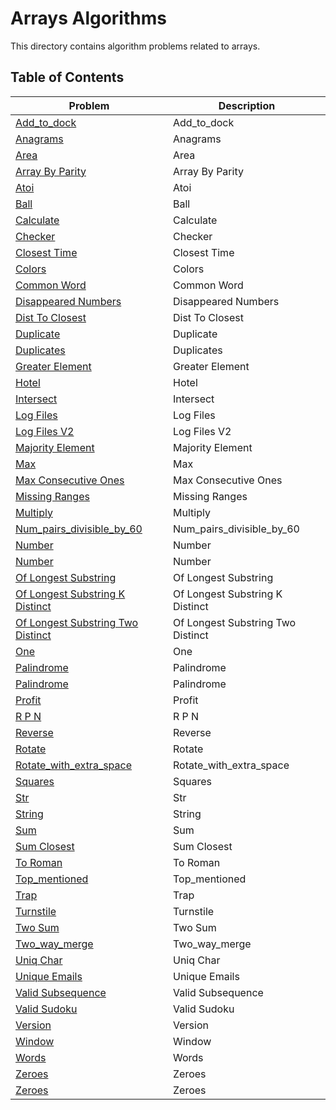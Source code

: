 # Arrays Algorithms

This directory contains algorithm problems related to arrays.

## Table of Contents

| Problem | Description |
|---------|-------------|
| [Add_to_dock](./add_to_dock.py) | Add_to_dock |
| [Anagrams](./group_anagrams.py) | Anagrams |
| [Area](./max_area.py) | Area |
| [Array By Parity](./sort_array_by_parity.py) | Array By Parity |
| [Atoi](./my_atoi.py) | Atoi |
| [Ball](./find_ball.py) | Ball |
| [Calculate](./calculate.py) | Calculate |
| [Checker](./height_checker.py) | Checker |
| [Closest Time](./next_closest_time.py) | Closest Time |
| [Colors](./sort_colors.py) | Colors |
| [Common Word](./most_common_word.py) | Common Word |
| [Disappeared Numbers](./find_disappeared_numbers.py) | Disappeared Numbers |
| [Dist To Closest](./max_dist_to_closest.py) | Dist To Closest |
| [Duplicate](./contains_duplicate.py) | Duplicate |
| [Duplicates](./remove_duplicates.py) | Duplicates |
| [Greater Element](./next_greater_element.py) | Greater Element |
| [Hotel](./hotel.py) | Hotel |
| [Intersect](./intersect.py) | Intersect |
| [Log Files](./reorder_log_files.py) | Log Files |
| [Log Files V2](./reorder_log_files_v2.py) | Log Files V2 |
| [Majority Element](./is_majority_element.py) | Majority Element |
| [Max](./third_max.py) | Max |
| [Max Consecutive Ones](./find_max_consecutive_ones.py) | Max Consecutive Ones |
| [Missing Ranges](./find_missing_ranges.py) | Missing Ranges |
| [Multiply](./multiply.py) | Multiply |
| [Num_pairs_divisible_by_60](./num_pairs_divisible_by_60.py) | Num_pairs_divisible_by_60 |
| [Number](./single_number.py) | Number |
| [Number](./missing_number.py) | Number |
| [Of Longest Substring](./length_of_longest_substring.py) | Of Longest Substring |
| [Of Longest Substring K Distinct](./length_of_longest_substring_k_distinct.py) | Of Longest Substring K Distinct |
| [Of Longest Substring Two Distinct](./length_of_longest_substring_two_distinct.py) | Of Longest Substring Two Distinct |
| [One](./plus_one.py) | One |
| [Palindrome](./is_palindrome.py) | Palindrome |
| [Palindrome](./longest_palindrome.py) | Palindrome |
| [Profit](./max_profit.py) | Profit |
| [R P N](./eval_rpn.py) | R P N |
| [Reverse](./reverse.py) | Reverse |
| [Rotate](./rotate.py) | Rotate |
| [Rotate_with_extra_space](./rotate_with_extra_space.py) | Rotate_with_extra_space |
| [Squares](./sorted_squares.py) | Squares |
| [Str](./str_str.py) | Str |
| [String](./repeated_string.py) | String |
| [Sum](./three_sum.py) | Sum |
| [Sum Closest](./three_sum_closest.py) | Sum Closest |
| [To Roman](./int_to_roman.py) | To Roman |
| [Top_mentioned](./top_mentioned.py) | Top_mentioned |
| [Trap](./trap.py) | Trap |
| [Turnstile](./turnstile.py) | Turnstile |
| [Two Sum](./two_sum.py) | Two Sum |
| [Two_way_merge](./two_way_merge.py) | Two_way_merge |
| [Uniq Char](./first_uniq_char.py) | Uniq Char |
| [Unique Emails](./num_unique_emails.py) | Unique Emails |
| [Valid Subsequence](./is_valid_subsequence.py) | Valid Subsequence |
| [Valid Sudoku](./is_valid_sudoku.py) | Valid Sudoku |
| [Version](./compare_version.py) | Version |
| [Window](./min_window.py) | Window |
| [Words](./expressive_words.py) | Words |
| [Zeroes](./set_zeroes.py) | Zeroes |
| [Zeroes](./move_zeroes.py) | Zeroes |
